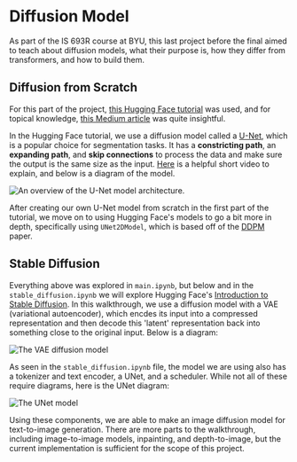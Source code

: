 # Diffusion Model

As part of the IS 693R course at BYU, this last project before the final aimed to teach about diffusion models, what their purpose is, how they differ from transformers, and how to build them.

## Diffusion from Scratch

For this part of the project, [this Hugging Face tutorial](https://huggingface.co/learn/diffusion-course/en/unit1/3) was used, and for topical knowledge, [this Medium article](https://medium.com/@roelljr/the-ultimate-guide-rnns-vs-transformers-vs-diffusion-models-5e841a8184f3) was quite insightful.

In the Hugging Face tutorial, we use a diffusion model called a [U-Net](https://medium.com/analytics-vidhya/what-is-unet-157314c87634), which is a popular choice for segmentation tasks. It has a **constricting path**, an **expanding path**, and **skip connections** to process the data and make sure the output is the same size as the input. [Here](https://www.youtube.com/watch?v=wnuWqG18FVU) is a helpful short video to explain, and below is a diagram of the model.

![An overview of the U-Net model architecture.](https://lmb.informatik.uni-freiburg.de/people/ronneber/u-net/u-net-architecture.png "U-Net Architecture")

After creating our own U-Net model from scratch in the first part of the tutorial, we move on to using Hugging Face's models to go a bit more in depth, specifically using `UNet2DModel`, which is based off of the [DDPM](https://arxiv.org/abs/2206.00364) paper.

## Stable Diffusion

Everything above was explored in `main.ipynb`, but below and in the `stable_diffusion.ipynb` we will explore Hugging Face's [Introduction to Stable Diffusion](https://huggingface.co/learn/diffusion-course/en/unit3/2). In this walkthrough, we use a diffusion model with a VAE (variational autoencoder), which encdes its input into a compressed representation and then decode this 'latent' representation back into something close to the original input. Below is a diagram:

![The VAE diffusion model](https://encrypted-tbn0.gstatic.com/images?q=tbn:ANd9GcRjo-w9nNguJOka5NWinqBTKZc0mkX6Yu1PzwdN_6BkWES-nfhF)

As seen in the `stable_diffusion.ipynb` file, the model we are using also has a tokenizer and text encoder, a UNet, and a scheduler. While not all of these require diagrams, here is the UNet diagram:

![The UNet model](https://encrypted-tbn1.gstatic.com/images?q=tbn:ANd9GcTtNZY-6Zvm7EPxw2V-FqUMP30HodgRbDITqqLY4OiuSb4xnEaN)

Using these components, we are able to make an image diffusion model for text-to-image generation. There are more parts to the walkthrough, including image-to-image models, inpainting, and depth-to-image, but the current implementation is sufficient for the scope of this project.